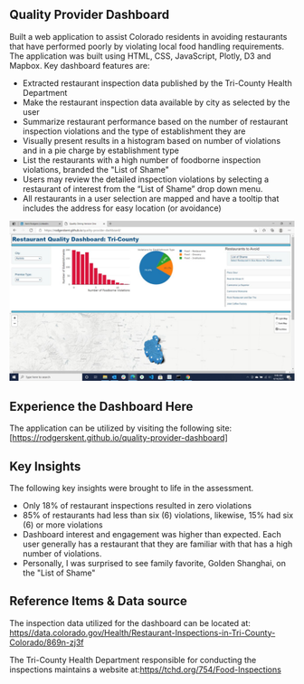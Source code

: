 ## Quality Provider Dashboard 
Built a web application to assist Colorado residents in avoiding restaurants that have performed poorly by violating local food handling requirements. The application was built using HTML, CSS, JavaScript, Plotly, D3 and Mapbox. Key dashboard features are:
* []()Extracted restaurant inspection data published by the Tri-County Health Department
* []()Make the restaurant inspection data available by city as selected by the user
* []()Summarize restaurant performance based on the number of restaurant inspection violations and the type of establishment they are
* []()Visually present results in a histogram based on number of violations and in a pie charge by establishment type
* []()List the restaurants with a high number of foodborne inspection violations, branded the "List of Shame"
* []()Users may review the detailed inspection violations by selecting a restaurant of interest from the “List of Shame” drop down menu.
* []()All restaurants in a user selection are mapped and have a tooltip that includes the address for easy location (or avoidance)

![Starter Page](https://github.com/rodgerskent/quality-provider-dashboard/blob/main/dashboardpage.jpg?raw=true)

## Experience the Dashboard Here
The application can be utilized by visiting the following site: [https://rodgerskent.github.io/quality-provider-dashboard]

## Key Insights
The following key insights were brought to life in the assessment.
* []()Only 18% of restaurant inspections resulted in zero violations
* []()85% of restaurants had less than six (6) violations, likewise, 15% had six (6) or more violations
* []()Dashboard interest and engagement was higher than expected. Each user generally has a restaurant that they are familiar with that has a high number of violations.
* []()Personally, I was surprised to see family favorite, Golden Shanghai, on the "List of Shame"   

## Reference Items & Data source
The inspection data utilized for the dashboard can be located at: [https//data.colorado.gov/Health/Restaurant-Inspections-in-Tri-County-Colorado/869n-zj3f](https//data.colorado.gov/Health/Restaurant-Inspections-in-Tri-County-Colorado/869n-zj3f)

The Tri-County Health Department responsible for conducting the inspections maintains a website at:[https//tchd.org/754/Food-Inspections](https//tchd.org/754/Food-Inspections)
